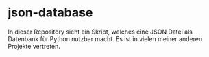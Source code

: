 # json-database
In dieser Repository sieht ein Skript, welches eine JSON Datei als Datenbank für Python nutzbar macht. Es ist in vielen meiner anderen Projekte vertreten.
